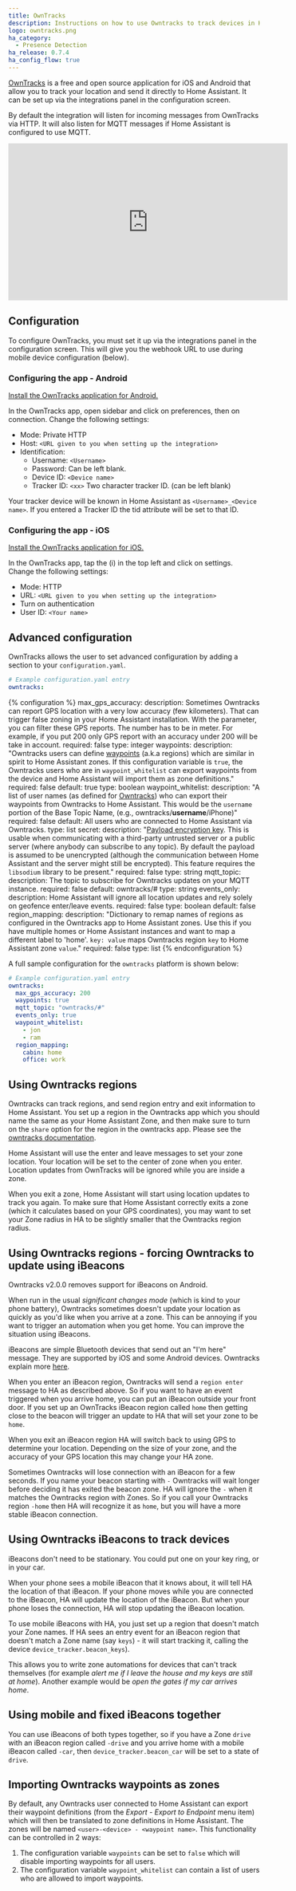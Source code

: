 ```yaml
---
title: OwnTracks
description: Instructions on how to use Owntracks to track devices in Home Assistant.
logo: owntracks.png
ha_category:
  - Presence Detection
ha_release: 0.7.4
ha_config_flow: true
---
```


[OwnTracks](https://owntracks.org/) is a free and open source application for iOS and Android that allow you to track your location and send it directly to Home Assistant. It can be set up via the integrations panel in the configuration screen.

By default the integration will listen for incoming messages from OwnTracks via HTTP. It will also listen for MQTT messages if Home Assistant is configured to use MQTT.

<div class='videoWrapper'>
<iframe width="560" height="315" src="https://www.youtube.com/embed/UieAQ8sC6GY" frameborder="0" allowfullscreen></iframe>
</div>

## Configuration

To configure OwnTracks, you must set it up via the integrations panel in the configuration screen. This will give you the webhook URL to use during mobile device configuration (below).

### Configuring the app - Android

[Install the OwnTracks application for Android.](https://play.google.com/store/apps/details?id=org.owntracks.android)

In the OwnTracks app, open sidebar and click on preferences, then on connection. Change the following settings:

 - Mode: Private HTTP
 - Host: `<URL given to you when setting up the integration>`
 - Identification:
   - Username: `<Username>`
   - Password: Can be left blank.
   - Device ID: `<Device name>`
   - Tracker ID: `<xx>` Two character tracker ID. (can be left blank)

Your tracker device will be known in Home Assistant as `<Username>_<Device name>`. If you entered a Tracker ID the tid attribute will  be set to that ID.

### Configuring the app - iOS

[Install the OwnTracks application for iOS.](https://itunes.apple.com/us/app/owntracks/id692424691?mt=8)

In the OwnTracks app, tap the (i) in the top left and click on settings. Change the following settings:

 - Mode: HTTP
 - URL: `<URL given to you when setting up the integration>`
 - Turn on authentication
 - User ID: `<Your name>`

## Advanced configuration

OwnTracks allows the user to set advanced configuration by adding a section to your `configuration.yaml`.

```yaml
# Example configuration.yaml entry
owntracks:
```

{% configuration %}
max_gps_accuracy:
  description: Sometimes Owntracks can report GPS location with a very low accuracy (few kilometers). That can trigger false zoning in your Home Assistant installation. With the parameter, you can filter these GPS reports. The number has to be in meter. For example, if you put 200 only GPS report with an accuracy under 200 will be take in account.
  required: false
  type: integer
waypoints:
  description: "Owntracks users can define [waypoints](https://owntracks.org/booklet/features/waypoints/) (a.k.a regions) which are similar in spirit to Home Assistant zones. If this configuration variable is `true`, the Owntracks users who are in `waypoint_whitelist` can export waypoints from the device and Home Assistant will import them as zone definitions."
  required: false
  default: true
  type: boolean
waypoint_whitelist:
  description: "A list of user names (as defined for [Owntracks](/integrations/owntracks)) who can export their waypoints from Owntracks to Home Assistant. This would be the `username` portion of the Base Topic Name, (e.g., owntracks/**username**/iPhone)"
  required: false
  default: All users who are connected to Home Assistant via Owntracks.
  type: list
secret:
  description: "[Payload encryption key](https://owntracks.org/booklet/features/encrypt/). This is usable when communicating with a third-party untrusted server or a public server (where anybody can subscribe to any topic). By default the payload is assumed to be unencrypted (although the communication between Home Assistant and the server might still be encrypted). This feature requires the `libsodium` library to be present."
  required: false
  type: string
mqtt_topic:
  description: The topic to subscribe for Owntracks updates on your MQTT instance.
  required: false
  default: owntracks/#
  type: string
events_only:
  description: Home Assistant will ignore all location updates and rely solely on geofence enter/leave events.
  required: false
  type: boolean
  default: false
region_mapping:
  description: "Dictionary to remap names of regions as configured in the Owntracks app to Home Assistant zones. Use this if you have multiple homes or Home Assistant instances and want to map a different label to 'home'. `key: value` maps Owntracks region `key` to Home Assistant zone `value`."
  required: false
  type: list
{% endconfiguration %}

A full sample configuration for the `owntracks` platform is shown below:

```yaml
# Example configuration.yaml entry
owntracks:
  max_gps_accuracy: 200
  waypoints: true
  mqtt_topic: "owntracks/#"
  events_only: true
  waypoint_whitelist:
    - jon
    - ram
  region_mapping:
    cabin: home
    office: work
```

## Using Owntracks regions

Owntracks can track regions, and send region entry and exit information to Home Assistant. You set up a region in the Owntracks app which you should name the same as your Home Assistant Zone, and then make sure to turn on the `share` option for the region in the owntracks app. Please see the [owntracks documentation](https://owntracks.org/booklet/guide/waypoints/).

Home Assistant will use the enter and leave messages to set your zone location. Your location will be set to the center of zone when you enter. Location updates from OwnTracks will be ignored while you are inside a zone.

When you exit a zone, Home Assistant will start using location updates to track you again. To make sure that Home Assistant correctly exits a zone (which it calculates based on your GPS coordinates), you may want to set your Zone radius in HA to be slightly smaller that the Owntracks region radius.

## Using Owntracks regions - forcing Owntracks to update using iBeacons

<div class='note'>
Owntracks v2.0.0 removes support for iBeacons on Android.
</div>

When run in the usual *significant changes mode* (which is kind to your phone battery), Owntracks sometimes doesn't update your location as quickly as you'd like when you arrive at a zone. This can be annoying if you want to trigger an automation when you get home. You can improve the situation using iBeacons.

iBeacons are simple Bluetooth devices that send out an "I'm here" message. They are supported by iOS and some Android devices. Owntracks explain more [here](https://owntracks.org/booklet/guide/beacons/).

When you enter an iBeacon region, Owntracks will send a `region enter` message to HA as described above. So if you want to have an event triggered when you arrive home, you can put an iBeacon outside your front door. If you set up an OwnTracks iBeacon region called `home` then getting close to the beacon will trigger an update to HA that will set your zone to be `home`.

When you exit an iBeacon region HA will switch back to using GPS to determine your location. Depending on the size of your zone, and the accuracy of your GPS location this may change your HA zone.

Sometimes Owntracks will lose connection with an iBeacon for a few seconds. If you name your beacon starting with `-` Owntracks will wait longer before deciding it has exited the beacon zone. HA will ignore the `-` when it matches the Owntracks region with Zones. So if you call your Owntracks region `-home` then HA will recognize it as `home`, but you will have a more stable iBeacon connection.

## Using Owntracks iBeacons to track devices

iBeacons don't need to be stationary. You could put one on your key ring, or in your car.

When your phone sees a mobile iBeacon that it knows about, it will tell HA the location of that iBeacon. If your phone moves while you are connected to the iBeacon, HA will update the location of the iBeacon. But when your phone loses the connection, HA will stop updating the iBeacon location.

To use mobile iBeacons with HA, you just set up a region that doesn't match your Zone names. If HA sees an entry event for an iBeacon region that doesn't match a Zone name (say `keys`) - it will start tracking it, calling the device `device_tracker.beacon_keys`).

This allows you to write zone automations for devices that can't track themselves (for example *alert me if I leave the house and my keys are still at home*). Another example would be *open the gates if my car arrives home*.

## Using mobile and fixed iBeacons together

You can use iBeacons of both types together, so if you have a Zone `drive` with an iBeacon region called `-drive` and you arrive home with a mobile iBeacon called `-car`, then `device_tracker.beacon_car` will be set to a state of `drive`.

## Importing Owntracks waypoints as zones

By default, any Owntracks user connected to Home Assistant can export their waypoint definitions (from the *Export - Export to Endpoint* menu item) which will then be translated to zone definitions in Home Assistant. The zones will be named `<user>-<device> - <waypoint name>`. This functionality can be controlled in 2 ways:

1. The configuration variable `waypoints` can be set to `false` which will disable importing waypoints for all users.
2. The configuration variable `waypoint_whitelist` can contain a list of users who are allowed to import waypoints.
